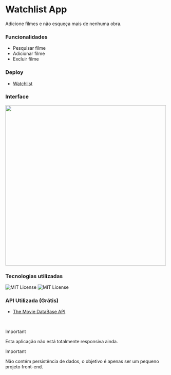 # Watchlist App
Adicione filmes e não esqueça mais de nenhuma obra.

### Funcionalidades
- Pesquisar filme
- Adicionar filme 
- Excluir filme

### Deploy
- [Watchlist](https://developer.themoviedb.org/reference/intro/getting-started)

### Interface
<img height='500px' src='https://github.com/user-attachments/assets/e186a218-9a47-4af3-bf2c-1d6f7d8715c2'></img>

### Tecnologias utilizadas
![MIT License](https://img.shields.io/badge/React-20232A?style=for-the-badge&logo=react&logoColor=61DAFB)
![MIT License](https://img.shields.io/badge/Tailwind_CSS-38B2AC?style=for-the-badge&logo=tailwind-css&logoColor=white)

### API Utilizada (Grátis)
- [The Movie DataBase API](https://developer.themoviedb.org/reference/intro/getting-started)

</br>

> [!IMPORTANT]  
> Esta aplicação não está totalmente responsiva ainda.

> [!IMPORTANT]  
> Não contém persistência de dados, o objetivo é apenas ser um pequeno projeto front-end.

